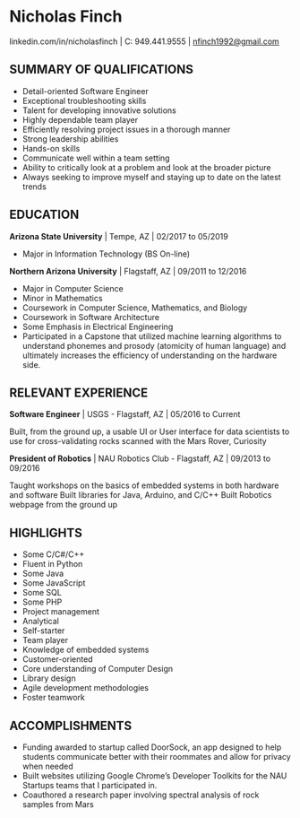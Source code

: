 # Nicholas Finch
linkedin.com/in/nicholasfinch | C: 949.441.9555 | nfinch1992@gmail.com

SUMMARY OF QUALIFICATIONS
--

- Detail-oriented Software Engineer 
- Exceptional troubleshooting skills 
- Talent for developing innovative solutions
- Highly dependable team player 
- Efficiently resolving project issues in a thorough manner 
- Strong leadership abilities 
- Hands-on skills 
- Communicate well within a team setting 
- Ability to critically look at a problem and look at the broader picture 
- Always seeking to improve myself and staying up to date on the latest trends

EDUCATION
--

**Arizona State University** | Tempe, AZ | 02/2017 to 05/2019

- Major in Information Technology (BS On-line)


**Northern Arizona University** | Flagstaff, AZ | 09/2011 to 12/2016

- Major in Computer Science
- Minor in Mathematics
- Coursework in Computer Science, Mathematics, and Biology
- Coursework in Software Architecture
- Some Emphasis in Electrical Engineering
- Participated in a Capstone that utilized machine learning algorithms to understand phonemes and prosody (atomicity of human language) and ultimately increases the efficiency of understanding on the hardware side.

RELEVANT EXPERIENCE
--

**Software Engineer** | USGS - Flagstaff, AZ | 05/2016 to Current

Built, from the ground up, a usable UI or User interface for data scientists to use for cross-validating rocks scanned with the Mars Rover, Curiosity

**President of Robotics** | NAU Robotics Club - Flagstaff, AZ | 09/2013 to 09/2016

Taught workshops on the basics of embedded systems in both hardware and software
Built libraries for Java, Arduino, and C/C++
Built Robotics webpage from the ground up

HIGHLIGHTS
--
- Some C/C#/C++
- Fluent in Python
- Some Java
- Some JavaScript
- Some SQL
- Some PHP
- Project management
- Analytical
- Self-starter
- Team player
- Knowledge of embedded systems
- Customer-oriented
- Core understanding of Computer Design
- Library design
- Agile development methodologies
- Foster teamwork

ACCOMPLISHMENTS
--
- Funding awarded to startup called DoorSock, an app designed to help students communicate better with their roommates and allow for privacy when needed
- Built websites utilizing Google Chrome’s Developer Toolkits for the NAU Startups teams that I participated in.
- Coauthored a research paper involving spectral analysis of rock samples from Mars

